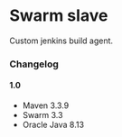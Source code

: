 # Swarm slave

Custom jenkins build agent.

### Changelog

#### 1.0
* Maven 3.3.9
* Swarm 3.3
* Oracle Java 8.13
